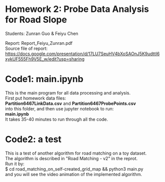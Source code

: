 
# Homework 2: Probe Data Analysis for Road Slope
Students: Zunran Guo & Feiyu Chen 

Report: Report_Feiyu_Zunran.pdf  
Source file of report: https://docs.google.com/presentation/d/17LU7SeuHV4bXoSAOnJ5K9udttI6xykUF555Fh9V5E_w/edit?usp=sharing

# Code1: main.ipynb
This is the main program for all data processing and analysis.  
First put homework data files:    
**Partition6467LinkData.csv**  and  **Partition6467ProbePoints.csv**   
into this folder, and then use jupyter notebook to run:  
**main.ipynb**   
It takes 35-40 minutes to run through all the code.

# Code2: a test 
This is a test of another algorithm for road matching on a toy dataset.  
The algorithm is described in "Road Matching - v2" in the reprot.   
Run it by:   
$ cd road_matching_on_self-created_grid_map && python3 main.py  
and you will see the video animation of the implemented algorithm.  
